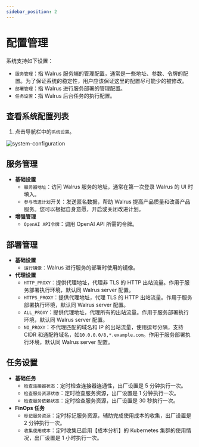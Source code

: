 ```yaml
---
sidebar_position: 2
---
```


# 配置管理

系统支持如下设置：

- `服务管理`：指 Walrus 服务端的管理配置，通常是一些地址、参数、令牌的配置。为了保证系统的稳定性，用户应该保证这里的配置尽可能少的被修改。
- `部署管理`：指 Walrus 进行服务部署的管理配置。
- `任务设置`：指 Walrus 后台任务的执行配置。

## 查看系统配置列表

1. 点击导航栏中的`系统设置`。

![system-configuration](/img/v0.3.0/settings/ss-config-svc.png)

## 服务管理

- **基础设置**
  - `服务器地址`：访问 Walrus 服务的地址，通常在第一次登录 Walrus 的 UI 时填入。
  - `参与改进计划`开关：发送匿名数据，帮助 Walrus 提高产品质量和改善产品服务。您可以根据自身意愿，开启或关闭改进计划。
- **增强管理**
  - `OpenAI API令牌`：调用 OpenAI API 所需的令牌。

## 部署管理

- **基础设置**
  - `运行镜像`：Walrus 进行服务的部署时使用的镜像。
- **代理设置**
  - `HTTP_PROXY`：提供代理地址，代理非 TLS 的 HTTP 出站流量。作用于服务部署执行环境，默认同 Walrus server 配置。
  - `HTTPS_PROXY`：提供代理地址，代理 TLS 的 HTTP 出站流量。作用于服务部署执行环境，默认同 Walrus server 配置。
  - `ALL_PROXY`：提供代理地址，代理所有的出站流量。作用于服务部署执行环境，默认同 Walrus server 配置。
  - `NO_PROXY`：不代理匹配的域名和 IP 的出站流量，使用逗号分隔，支持 CIDR 和通配符域名，如`10.0.0.0/8,*.example.com`。作用于服务部署执行环境，默认同 Walrus server 配置。

## 任务设置

- **基础任务**
  - `检查连接器状态`：定时检查连接器连通性，出厂设置是 5 分钟执行一次。
  - `检查服务资源状态`：定时检查服务资源，出厂设置是 1 分钟执行一次。
  - `检查服务依赖状态`：定时检查服务资源，出厂设置是 30 秒执行一次。
- **FinOps 任务**
  - `标记服务资源`：定时标记服务资源，辅助完成使用成本的收集，出厂设置是 2 分钟执行一次。
  - `收集使用成本`：定时收集已启用【成本分析】的 Kubernetes 集群的使用情况，出厂设置是 1 小时执行一次。
